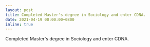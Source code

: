 ```yaml
---
layout: post
title: Completed Master's degree in Sociology and enter CDNA.
date: 2021-04-19 00:00:00+0800
inline: true
---
```


Completed Master's degree in Sociology and enter CDNA.
